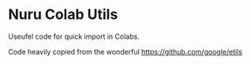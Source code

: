 # Nuru Colab Utils

Useufel code for quick import in Colabs.

Code heavily copied from the wonderful
https://github.com/google/etils
